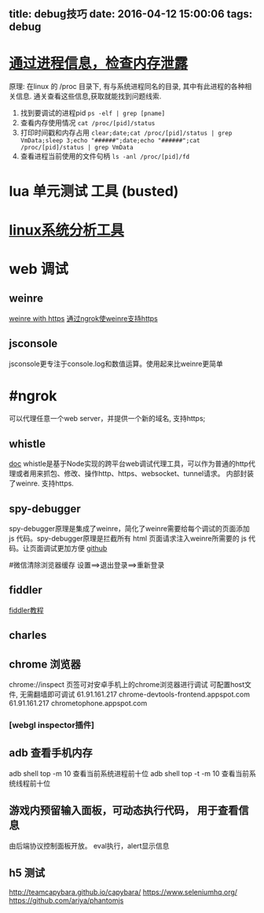 title: debug技巧
date: 2016-04-12 15:00:06
tags: debug
---





# [通过进程信息，检查内存泄露](http://www.lua.ren/topic/5/%E9%80%9A%E8%BF%87%E8%BF%9B%E7%A8%8B%E4%BF%A1%E6%81%AF-%E6%A3%80%E6%9F%A5%E5%86%85%E5%AD%98%E6%B3%84%E9%9C%B2)
原理: 在linux 的 /proc 目录下, 有与系统进程同名的目录, 其中有此进程的各种相关信息. 通关查看这些信息,获取就能找到问题线索. 
<!--more-->

1. 找到要调试的进程pid
    `ps -elf | grep [pname]`
2. 查看内存使用情况
    `cat /proc/[pid]/status`
3. 打印时间戳和内存占用
    `clear;date;cat /proc/[pid]/status | grep VmData;sleep 3;echo "######";date;echo "######";cat /proc/[pid]/status | grep VmData`
4. 查看进程当前使用的文件句柄
    `ls -anl /proc/[pid]/fd`

# lua 单元测试 工具 (busted)
# [linux系统分析工具](http://xuclv.blog.51cto.com/5503169/1176839)

# web 调试
## weinre
[weinre with https](https://stackoverflow.com/questions/20623386/how-do-i-debug-an-https-loaded-page-using-weinre)
[通过ngrok使weinre支持https](https://www.undefinednull.com/2015/03/17/remote-debugging-localhost-with-weinre/)
## jsconsole
jsconsole更专注于console.log和数值运算。使用起来比weinre更简单
# #ngrok
可以代理任意一个web server，并提供一个新的域名, 支持https;
## whistle
[doc](https://avwo.github.io/whistle/)
whistle是基于Node实现的跨平台web调试代理工具，可以作为普通的http代理或者用来抓包、修改、操作http、https、websocket、tunnel请求。 
内部封装了weinre.
支持https.
## spy-debugger
spy-debugger原理是集成了weinre，简化了weinre需要给每个调试的页面添加 js 代码。spy-debugger原理是拦截所有 html 页面请求注入weinre所需要的 js 代码。让页面调试更加方便
[github](https://github.com/wuchangming/spy-debugger)

#微信清除浏览器缓存
设置==>退出登录==>重新登录

## fiddler
[fiddler教程](https://www.jianshu.com/p/99b6b4cd273c)

## charles
## chrome 浏览器
chrome://inspect 页签可对安卓手机上的chrome浏览器进行调试
可配置host文件, 无需翻墙即可调试
61.91.161.217 chrome-devtools-frontend.appspot.com
61.91.161.217 chrometophone.appspot.com

### [webgl inspector插件]

## adb 查看手机内存
adb shell top -m 10 查看当前系统进程前十位
adb shell top -t -m 10 查看当前系统线程前十位

## 游戏内预留输入面板，可动态执行代码， 用于查看信息
由后端协议控制面板开放。
eval执行，alert显示信息

## h5 测试
http://teamcapybara.github.io/capybara/
https://www.seleniumhq.org/
https://github.com/ariya/phantomjs